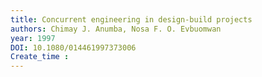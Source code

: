 ```yaml
---
title: Concurrent engineering in design-build projects
authors: Chimay J. Anumba, Nosa F. O. Evbuomwan
year: 1997
DOI: 10.1080/014461997373006
Create_time :  
---
```


